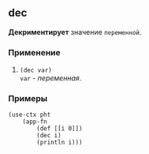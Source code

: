 ## dec
__Декриментирует__ значение `переменной`.

### Применение

1. `(dec var)`<br>
`var` - _переменная_.

### Примеры

```pihta
(use-ctx pht
    (app-fn
        (def [[i 0]])
        (dec i)
        (println i)))
```